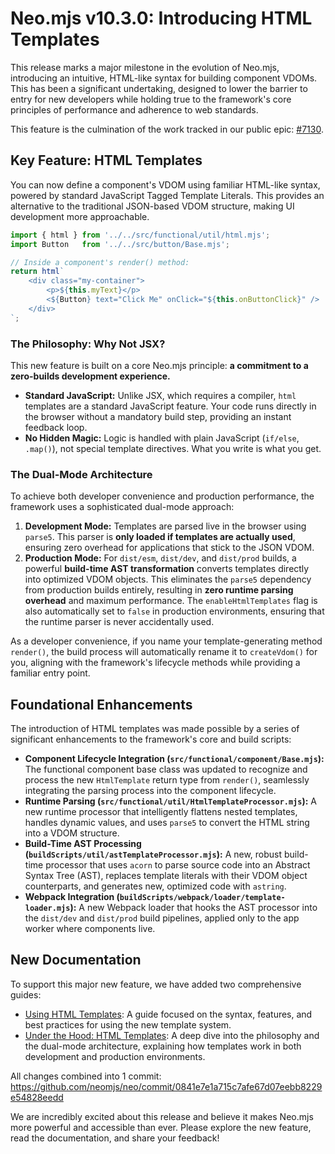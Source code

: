 # Neo.mjs v10.3.0: Introducing HTML Templates

This release marks a major milestone in the evolution of Neo.mjs, introducing an intuitive, HTML-like syntax for building component VDOMs. This has been a significant undertaking, designed to lower the barrier to entry for new developers while holding true to the framework's core principles of performance and adherence to web standards.

This feature is the culmination of the work tracked in our public epic: [#7130](https://github.com/neomjs/neo/issues/7130).

## Key Feature: HTML Templates

You can now define a component's VDOM using familiar HTML-like syntax, powered by standard JavaScript Tagged Template Literals. This provides an alternative to the traditional JSON-based VDOM structure, making UI development more approachable.

```javascript
import { html } from '../../src/functional/util/html.mjs';
import Button   from '../../src/button/Base.mjs';

// Inside a component's render() method:
return html`
    <div class="my-container">
        <p>${this.myText}</p>
        <${Button} text="Click Me" onClick="${this.onButtonClick}" />
    </div>
`;
```

### The Philosophy: Why Not JSX?

This new feature is built on a core Neo.mjs principle: **a commitment to a zero-builds development experience.**

-   **Standard JavaScript:** Unlike JSX, which requires a compiler, `html` templates are a standard JavaScript feature. Your code runs directly in the browser without a mandatory build step, providing an instant feedback loop.
-   **No Hidden Magic:** Logic is handled with plain JavaScript (`if/else`, `.map()`), not special template directives. What you write is what you get.

### The Dual-Mode Architecture

To achieve both developer convenience and production performance, the framework uses a sophisticated dual-mode approach:

1.  **Development Mode:** Templates are parsed live in the browser using `parse5`. This parser is **only loaded if templates are actually used**, ensuring zero overhead for applications that stick to the JSON VDOM.
2.  **Production Mode:** For `dist/esm`, `dist/dev`, and `dist/prod` builds, a powerful **build-time AST transformation** converts templates directly into optimized VDOM objects. This eliminates the `parse5` dependency from production builds entirely, resulting in **zero runtime parsing overhead** and maximum performance. The `enableHtmlTemplates` flag is also automatically set to `false` in production environments, ensuring that the runtime parser is never accidentally used.

As a developer convenience, if you name your template-generating method `render()`, the build process will automatically rename it to `createVdom()` for you, aligning with the framework's lifecycle methods while providing a familiar entry point.

## Foundational Enhancements

The introduction of HTML templates was made possible by a series of significant enhancements to the framework's core and build scripts:

-   **Component Lifecycle Integration (`src/functional/component/Base.mjs`):** The functional component base class was updated to recognize and process the new `HtmlTemplate` return type from `render()`, seamlessly integrating the parsing process into the component lifecycle.
-   **Runtime Parsing (`src/functional/util/HtmlTemplateProcessor.mjs`):** A new runtime processor that intelligently flattens nested templates, handles dynamic values, and uses `parse5` to convert the HTML string into a VDOM structure.
-   **Build-Time AST Processing (`buildScripts/util/astTemplateProcessor.mjs`):** A new, robust build-time processor that uses `acorn` to parse source code into an Abstract Syntax Tree (AST), replaces template literals with their VDOM object counterparts, and generates new, optimized code with `astring`.
-   **Webpack Integration (`buildScripts/webpack/loader/template-loader.mjs`):** A new Webpack loader that hooks the AST processor into the `dist/dev` and `dist/prod` build pipelines, applied only to the app worker where components live.

## New Documentation

To support this major new feature, we have added two comprehensive guides:

-   [Using HTML Templates](../learn/guides/uibuildingblocks/HtmlTemplates.md): A guide focused on the syntax, features, and best practices for using the new template system.
-   [Under the Hood: HTML Templates](../learn/guides/uibuildingblocks/HtmlTemplatesUnderTheHood.md): A deep dive into the philosophy and the dual-mode architecture, explaining how templates work in both development and production environments.

All changes combined into 1 commit: https://github.com/neomjs/neo/commit/0841e7e1a715c7afe67d07eebb8229e54828eedd

We are incredibly excited about this release and believe it makes Neo.mjs more powerful and accessible than ever. Please explore the new feature, read the documentation, and share your feedback!
